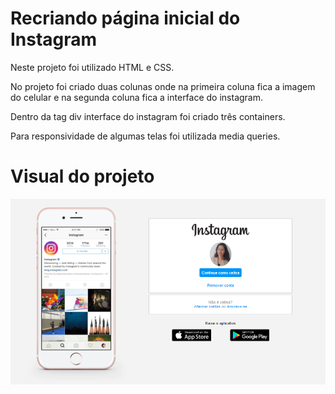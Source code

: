 # Recriando página inicial do Instagram

Neste projeto foi utilizado HTML e CSS.

No projeto foi criado duas colunas onde na primeira coluna fica a imagem do celular e na segunda coluna fica a interface do instagram.

Dentro da tag div interface do instagram foi criado três containers.

Para responsividade de algumas telas foi utilizada media queries.

# Visual do projeto
<p>
    <img src=".github/instagram.png">
</p>
